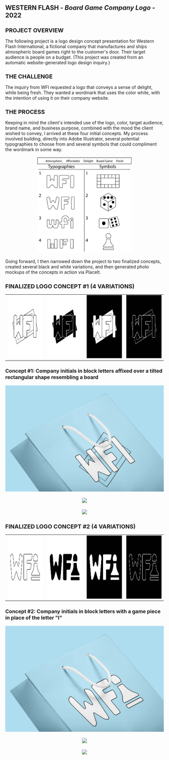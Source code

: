 <h1 style="font-size: 20px">WESTERN FLASH - <i>Board Game Company Logo</i> - 2022</h1>
<h2 style="font-size: 18px">PROJECT OVERVIEW</h2>
The following project is a logo design concept presentation for Western Flash International, a fictional company that manufactures and ships atmospheric board games right to the customer's door. Their target audience is people on a budget. (This project was created from an automatic website-generated logo design inquiry.)
<h2 style="font-size: 18px">THE CHALLENGE</h2>
The inquiry from WFI requested a logo that conveys a sense of delight, while being fresh. They wanted a wordmark that uses the color white, with the intention of using it on their company website.
<h2 style="font-size: 18px">THE PROCESS</h2>
Keeping in mind the client's intended use of the logo, color, target audience, brand name, and business purpose, combined with the mood the client wished to convey, I arrived at these four initial concepts. My process involved building, directly into Adobe Illustrator, several potential typographies to choose from and several symbols that could compliment the wordmark in some way.​​​​​​​
<br><br>
<div align="center"><img src="WFI-Logo-Chart.jpg" width="300" height="300"></div>
<br>
Going forward, I then narrowed down the project to two finalized concepts, created several black and white variations, and then generated photo mockups of the concepts in action via PlaceIt.
<h2 style="font-size: 18px">FINALIZED LOGO CONCEPT #1 (4 VARIATIONS)</h2>

<table align="center">
    <tr>
        <td><img src="WFI-Logo-Mockup-1.jpg" width="200" height="200"></td>
        <td><img src="WFI-Logo-Mockup-2.jpg" width="200" height="200"></td>
        <td><img src="WFI-Logo-Mockup-3.jpg" width="200" height="200"></td>
        <td><img src="WFI-Logo-Mockup-4.jpg" width="200" height="200"></td>
    </tr>
</table>

<h3 style="font-size: 16px">Concept #1: Company initials in block letters affixed over a tilted rectangular shape resembling a board</h3>
<div align="center"><img src="WFI-Photo-Mockup-1.png"></div>
<br>
<div align="center"><img src="WFI-Photo-Mockup-2.png"></div>
<br>
<div align="center"><img src="WFI-Photo-Mockup-3.png"></div>
<h2 style="font-size: 18px">FINALIZED LOGO CONCEPT #2 (4 VARIATIONS)</h2>

<table align="center">
    <tr>
        <td><img src="WFI-Logo-Mockup-5.jpg" width="200" height="200"></td>
        <td><img src="WFI-Logo-Mockup-6.jpg" width="200" height="200"></td>
        <td><img src="WFI-Logo-Mockup-7.jpg" width="200" height="200"></td>
        <td><img src="WFI-Logo-Mockup-8.jpg" width="200" height="200"></td>
    </tr>
</table>

<h3 style="font-size: 16px">Concept #2: Company initials in block letters with a game piece in place of the letter "I"</h3>
<div align="center"><img src="WFI-Photo-Mockup-4.png"></div>
<br>
<div align="center"><img src="WFI-Photo-Mockup-5.png"></div>
<br>
<div align="center"><img src="WFI-Photo-Mockup-6.png"></div>
